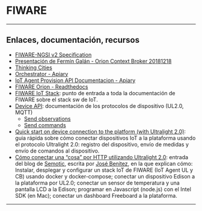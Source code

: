 # FIWARE

---

## Enlaces, documentación, recursos

* [FIWARE-NGSI v2 Specification](http://telefonicaid.github.io/fiware-orion/api/v2/stable/)
* [Presentación de Fermín Galán - Orion Context Broker 20181218](https://www.slideshare.net/fermingalan/orion-context-broker-20181218)
* [Thinking Cities](https://thinking-cities.readthedocs.io/)
* [Orchestrator - Apiary](https://orchestrator2.docs.apiary.io/)
* [IoT Agent Provision API Documentacion - Apiary](https://telefonicaiotiotagents.docs.apiary.io/)
* [FIWARE Orion - Readthedocs](https://fiware-orion.readthedocs.io/)
* [FIWARE IoT Stack](http://fiware-iot-stack.readthedocs.io/): punto de entrada a toda la documentación de FIWARE sobre el stack sw de IoT.
* [Device API](https://fiware-iot-stack.readthedocs.io/en/latest/device_api/index.html): documentación de los protocolos de dispositivo (UL2.0, MQTT)
    * [Send observations](https://fiware-iot-stack.readthedocs.io/en/latest/device_api/index.html#send-observations)
    * [Send commands](https://fiware-iot-stack.readthedocs.io/en/latest/device_api/index.html#act-upon-devices)
* [Quick start on device connection to the platform (with Ultralight 2.0)](http://fiware-iot-stack.readthedocs.io/en/latest/topics/device_connection/index.html): guia rápida sobre cómo conectar dispositivos IoT a la plataforma usando el protocolo Ultralight 2.0: registro del dispositivo, envío de medidas y envío de comandos al dispositivo.
* [Cómo conectar una “cosa” por HTTP utilizando Ultralight 2.0](https://secmotic.com/blog/conectar-cosa-ultralight-fiware/): entrada del blog de [Semotic](https://secmotic.com/), escrita por [José Benitez](https://www.linkedin.com/in/jose-benitez-secmotic/), en la que explican cómo: Instalar, desplegar y configurar un stack IoT de FIWARE (IoT Agent UL y CB) usando docker y docker-compose; conectar un dispositivo Edison a la plataforma por UL2.0; conectar un sensor de temperatura y una pantalla LCD a la Edison; programar en Javascript (node.js) con el Intel SDK (en Mac); conectar un dashboard Freeboard a la plataforma.

---

